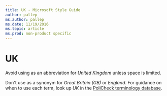 ```yaml
---
title: UK - Microsoft Style Guide
author: pallep
ms.author: pallep
ms.date: 11/19/2016
ms.topic: article
ms.prod: non-product specific
---
```


# UK

Avoid using as an abbreviation for *United Kingdom* unless space is limited. 

Don't use as a synonym for *Great Britain (GB)* or *England*. For guidance on when to use each term, look up *UK* in the [PoliCheck terminology database](https://policheck.azurewebsites.net/Pages/DisplayTermDetails.aspx?LCID=9 "PoliCheck term database on Global Readiness website").
